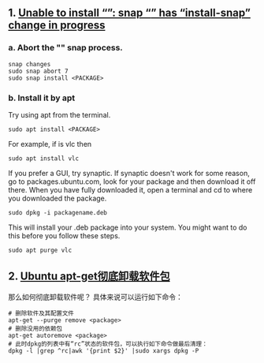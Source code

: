 ## 1. [Unable to install “<PACKAGE>”: snap “<PACKAGE>” has “install-snap” change in progress](https://askubuntu.com/questions/1029117/unable-to-install-package-snap-package-has-install-snap-change-in-pro)

### a. Abort the "<PACKAGE>" snap process.

```
snap changes
sudo snap abort 7
sudo snap install <PACKAGE>
```

### b. Install it by apt

Try using apt from the terminal.

```
sudo apt install <PACKAGE>
```

For example, if <PACKAGE> is vlc then

```
sudo apt install vlc
```

If you prefer a GUI, try synaptic. If synaptic doesn't work for some reason, go to packages.ubuntu.com, look for your package and then download it off there. When you have fully downloaded it, open a terminal and cd to where you downloaded the package.

```
sudo dpkg -i packagename.deb
```

This will install your .deb package into your system. You might want to do this before you follow these steps.

```
sudo apt purge vlc
```

## 2. [Ubuntu apt-get彻底卸载软件包](https://blog.csdn.net/get_set/article/details/51276609)

那么如何彻底卸载软件呢？ 
具体来说可以运行如下命令：

```
# 删除软件及其配置文件
apt-get --purge remove <package>
# 删除没用的依赖包
apt-get autoremove <package>
# 此时dpkg的列表中有“rc”状态的软件包，可以执行如下命令做最后清理：
dpkg -l |grep ^rc|awk '{print $2}' |sudo xargs dpkg -P
```

